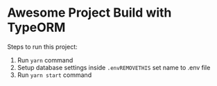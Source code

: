 # Awesome Project Build with TypeORM

Steps to run this project:

1. Run `yarn` command
2. Setup database settings inside `.envREMOVETHIS` set name to .env file
3. Run `yarn start` command
